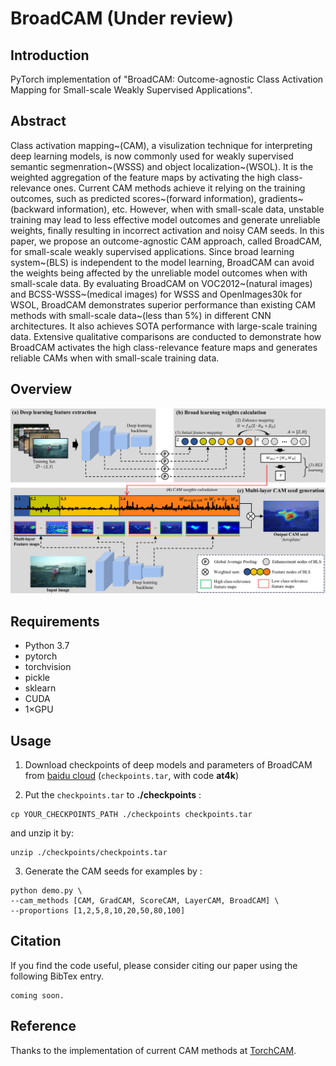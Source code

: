 # BroadCAM (Under review)

## Introduction

PyTorch implementation of "BroadCAM: Outcome-agnostic Class Activation Mapping for Small-scale Weakly Supervised Applications".

## Abstract
Class activation mapping~(CAM), a visulization technique for interpreting deep learning models, is now commonly used for weakly supervised semantic segmenration~(WSSS) and object localization~(WSOL). It is the weighted aggregation of the feature maps by activating the high class-relevance ones. Current CAM methods achieve it relying on the training outcomes, such as predicted scores~(forward information), gradients~(backward information), etc. However, when with small-scale data, unstable training may lead to less effective model outcomes and generate unreliable weights, finally resulting in incorrect activation and noisy CAM seeds. In this paper, we propose an outcome-agnostic CAM approach, called BroadCAM, for small-scale weakly supervised applications. Since broad learning system~(BLS) is independent to the model learning, BroadCAM can avoid the weights being affected by the unreliable model outcomes when with small-scale data. By evaluating BroadCAM on VOC2012~(natural images) and BCSS-WSSS~(medical images) for WSSS and OpenImages30k for WSOL, BroadCAM demonstrates superior performance than existing CAM methods with small-scale data~(less than 5%) in different CNN architectures. It also achieves SOTA performance with large-scale training data. Extensive qualitative comparisons are conducted to demonstrate how BroadCAM activates the high class-relevance feature maps and generates reliable CAMs when with small-scale training data.

## Overview
![Overall architecture](BroadCAM_pipline.png)

## Requirements
- Python 3.7
- pytorch
- torchvision
- pickle
- sklearn
- CUDA
- 1×GPU

## Usage

1. Download checkpoints of deep models and parameters of BroadCAM from [baidu cloud](https://pan.baidu.com/s/13uqLvMKU_9eyjuj0DENNUg) (``checkpoints.tar``, with code **at4k**)

2. Put the ``checkpoints.tar`` to **./checkpoints** :

```
cp YOUR_CHECKPOINTS_PATH ./checkpoints checkpoints.tar
```
and unzip it by:
```
unzip ./checkpoints/checkpoints.tar
```

3. Generate the CAM seeds for examples by :
```
python demo.py \
--cam_methods [CAM, GradCAM, ScoreCAM, LayerCAM, BroadCAM] \
--proportions [1,2,5,8,10,20,50,80,100]
```
## Citation
If you find the code useful, please consider citing our paper using the following BibTex entry.
```
coming soon.
```

## Reference

Thanks to the implementation of current CAM methods at [TorchCAM](https://github.com/ZhugeKongan/TorchCAM).

